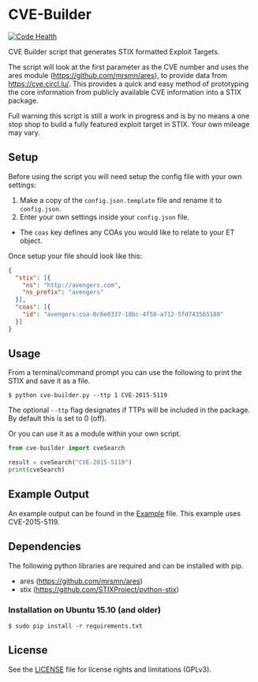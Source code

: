 # CVE-Builder
[![Code Health](https://landscape.io/github/certuk/cve-builder/master/landscape.svg?style=flat)](https://landscape.io/github/certuk/cve-builder/master)

CVE Builder script that generates STIX formatted Exploit Targets.

The script will look at the first parameter as the CVE number and uses the ares module (https://github.com/mrsmn/ares), to provide data from https://cve.circl.lu/. This provides a quick and easy method of prototyping the core information from publicly available CVE information into a STIX package.

Full warning this script is still a work in progress and is by no means a one stop shop to build a fully featured exploit target in STIX. Your own mileage may vary.

## Setup
Before using the script you will need setup the config file with your own settings:

1. Make a copy of the `config.json.template` file and rename it to `config.json`.
2. Enter your own settings inside your `config.json` file.
  * The `coas` key defines any COAs you would like to relate to your ET object.

Once setup your file should look like this:
```JSON
{
  "stix": [{
    "ns": "http://avengers.com",
    "ns_prefix": "avengers"
  }],
  "coas": [{
    "id": "avengers:coa-0c6e0337-18bc-4f58-a712-5fd743565180"
  }]
}
```


## Usage
From a terminal/command prompt you can use the following to print the STIX and save it as a file.
```
$ python cve-builder.py --ttp 1 CVE-2015-5119
```

The optional `--ttp` flag designates if TTPs will be included in the package. By default this is set to 0 (off).

Or you can use it as a module within your own script.
```python
from cve-builder import cveSearch

result = cveSearch("CVE-2015-5119")
print(cveSearch)

```

## Example Output
An example output can be found in the [Example](Example-Package-7cbc9064-8662-4fca-8b1e-4bdc3d32e0a7.xml) file. This example uses CVE-2015-5119.

## Dependencies
The following python libraries are required and can be installed with pip.
* ares (https://github.com/mrsmn/ares)
* stix (https://github.com/STIXProject/python-stix)


### Installation on Ubuntu 15.10 (and older)
```
$ sudo pip install -r requirements.txt
```

## License
See the [LICENSE](LICENSE) file for license rights and limitations (GPLv3).
